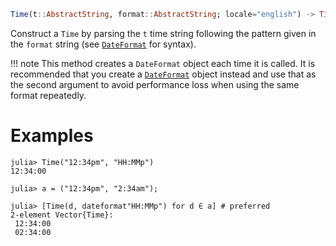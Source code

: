 ```julia
Time(t::AbstractString, format::AbstractString; locale="english") -> Time
```

Construct a `Time` by parsing the `t` time string following the pattern given in the `format` string (see [`DateFormat`](@ref) for syntax).

!!! note
    This method creates a `DateFormat` object each time it is called. It is recommended that you create a [`DateFormat`](@ref) object instead and use that as the second argument to avoid performance loss when using the same format repeatedly.


# Examples

```jldoctest
julia> Time("12:34pm", "HH:MMp")
12:34:00

julia> a = ("12:34pm", "2:34am");

julia> [Time(d, dateformat"HH:MMp") for d ∈ a] # preferred
2-element Vector{Time}:
 12:34:00
 02:34:00
```
